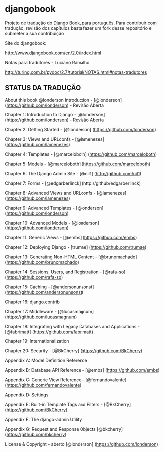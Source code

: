 djangobook
==========

Projeto de tradução do Django Book,  para português. Para contribuir com tradução, revisão dos capítulos basta fazer um fork
desse repositório e submeter a sua contribuição

Site do djangobook:

http://www.djangobook.com/en/2.0/index.html

Notas para tradutores - Luciano Ramalho

http://turing.com.br/pydoc/2.7/tutorial/NOTAS.html#notas-tradutores

STATUS DA TRADUÇÃO
------------------


About this book @londerson
Introduction - [@londerson] (https://github.com/londerson) - Revisão Aberta

Chapter 1: Introduction to Django - [@londerson] (https://github.com/londerson) - Revisão Aberta

Chapter 2: Getting Started - [@londerson] (https://github.com/londerson)

Chapter 3: Views and URLconfs - [@lamenezes] (https://github.com/lamenezes)

Chapter 4: Templates - [@marceloboth] (https://github.com/marceloboth)

Chapter 5: Models - [@marceloboth] (https://github.com/marceloboth)

Chapter 6: The Django Admin Site - [@nil1] (http://github.com/nil1)

Chapter 7: Forms - [@edgarberlinck] (http://github/edgarberlinck)

Chapter 8: Advanced Views and URLconfs - [@lamenezes] (https://github.com/lamenezes)

Chapter 9: Advanced Templates - [@londerson] (https://github.com/londerson)

Chapter 10: Advanced Models - [@londerson] (https://github.com/londerson)

Chapter 11: Generic Views - [@embs] (https://github.com/embs)

Chapter 12: Deploying Django - [trumae] (https://github.com/trumae)

Chapter 13: Generating Non-HTML Content - [@brunomachado] (https://github.com/brunomachado)

Chapter 14: Sessions, Users, and Registration - [@rafa-so] (https://github.com/rafa-so)

Chapter 15: Caching - [@andersonunsonst] (https://github.com/andersonunsonst)

Chapter 16: django.contrib

Chapter 17: Middleware - [@lucasmagnum] (https://github.com/lucasmagnum)

Chapter 18: Integrating with Legacy Databases and Applications - [@fabrimatt] (https://github.com/fabrimatt)

Chapter 19: Internationalization

Chapter 20: Security - [@BkCherry] (https://github.com/BkCherry)

Appendix A: Model Definition Reference

Appendix B: Database API Reference - [@embs] (https://github.com/embs)

Appendix C: Generic View Reference - [@fernandovalente] (https://github.com/fernandovalente)

Appendix D: Settings

Appendix E: Built-in Template Tags and Filters - [@BkCherry] (https://github.com/BkCherry)

Appendix F: The django-admin Utility

Appendix G: Request and Response Objects [@bkcherry] (https://github.com/bkcherry)

License & Copyright - aberto [@londerson] (https://github.com/londerson)